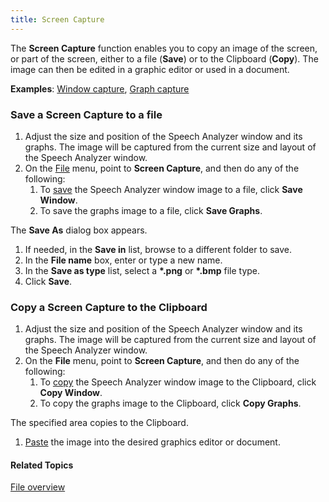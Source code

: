 ```yaml
---
title: Screen Capture
---
```


The **Screen Capture** function enables you to copy an image of the screen, or part of the screen, either to a file (**Save**) or to the Clipboard (**Copy**). The image can then be edited in a graphic editor or used in a document.

**Examples**: [Window capture](window-example), [Graph capture](graph-example)

### **Save a Screen Capture to a file**
1. Adjust the size and position of the Speech Analyzer window and its graphs. The image will be captured from the current size and layout of the Speech Analyzer window.
1. On the [File](../overview) menu, point to **Screen Capture**, and then do any of the following:
   1. To [save](../save) the Speech Analyzer window image to a file, click **Save Window**.
   1. To save the graphs image to a file, click **Save Graphs**.

The **Save As** dialog box appears.

1. If needed, in the **Save in** list, browse to a different folder to save.
1. In the **File name** box, enter or type a new name.
1. In the **Save as type** list, select a **\*.png** or **\*.bmp** file type.
1. Click **Save**.

### **Copy a Screen Capture to the Clipboard**
1. Adjust the size and position of the Speech Analyzer window and its graphs. The image will be captured from the current size and layout of the Speech Analyzer window.
1. On the **File** menu, point to **Screen Capture**, and then do any of the following:
   1. To [copy](../../edit/cut-copy-paste) the Speech Analyzer window image to the Clipboard, click **Copy Window**.
   1. To copy the graphs image to the Clipboard, click **Copy Graphs**.

The specified area copies to the Clipboard.

1. [Paste](../../edit/cut-copy-paste) the image into the desired graphics editor or document.

#### **Related Topics**
[File overview](../overview)